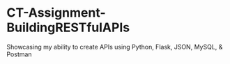 # CT-Assignment-BuildingRESTfulAPIs
Showcasing my ability to create APIs using Python, Flask, JSON, MySQL, &amp; Postman
